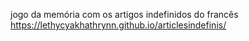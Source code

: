 jogo da memória com os artigos indefinidos do francês
https://lethycyakhathrynn.github.io/articlesindefinis/

